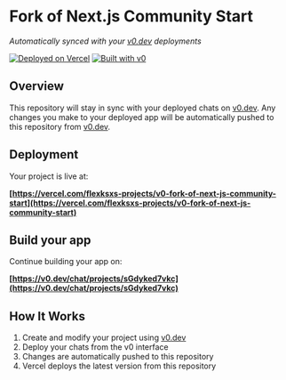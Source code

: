 # Fork of Next.js Community Start

*Automatically synced with your [v0.dev](https://v0.dev) deployments*

[![Deployed on Vercel](https://img.shields.io/badge/Deployed%20on-Vercel-black?style=for-the-badge&logo=vercel)](https://vercel.com/flexksxs-projects/v0-fork-of-next-js-community-start)
[![Built with v0](https://img.shields.io/badge/Built%20with-v0.dev-black?style=for-the-badge)](https://v0.dev/chat/projects/sGdyked7vkc)

## Overview

This repository will stay in sync with your deployed chats on [v0.dev](https://v0.dev).
Any changes you make to your deployed app will be automatically pushed to this repository from [v0.dev](https://v0.dev).

## Deployment

Your project is live at:

**[https://vercel.com/flexksxs-projects/v0-fork-of-next-js-community-start](https://vercel.com/flexksxs-projects/v0-fork-of-next-js-community-start)**

## Build your app

Continue building your app on:

**[https://v0.dev/chat/projects/sGdyked7vkc](https://v0.dev/chat/projects/sGdyked7vkc)**

## How It Works

1. Create and modify your project using [v0.dev](https://v0.dev)
2. Deploy your chats from the v0 interface
3. Changes are automatically pushed to this repository
4. Vercel deploys the latest version from this repository
